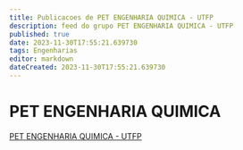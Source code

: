 ```yaml
---
title: Publicacoes de PET ENGENHARIA QUIMICA - UTFP
description: feed do grupo PET ENGENHARIA QUIMICA - UTFP
published: true
date: 2023-11-30T17:55:21.639730
tags: Engenharias
editor: markdown
dateCreated: 2023-11-30T17:55:21.639730
---
```


# PET ENGENHARIA QUIMICA
[PET ENGENHARIA QUIMICA - UTFP](/grupo/95PETENGENHARIAQUIMICAUTFP.md)